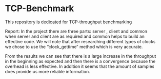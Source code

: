 # TCP-Benchmark
This repository is dedicated for TCP-throughput benchmarking

Report:
In the project there are three parts: server , client and common when server and client are as required and common helps to build an effective code. We will note that after researching different types of clocks we chose to use the “clock_gettime” method which is very accurate.
 
From the results we can see that there is a large increase in the throughput in the beginning as expected and then there is a convergence because the overhead is less effective. In addition it seems that the amount of samples does provide us more reliable information.

